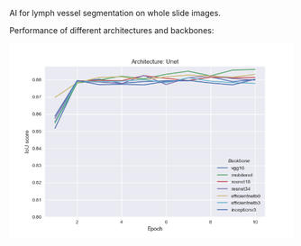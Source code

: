 AI for lymph vessel segmentation on whole slide images.

Performance of different architectures and backbones:

![alt text](https://github.com/RPalpatine/Lymph-vessel-segmentation/blob/main/Unet.png)

